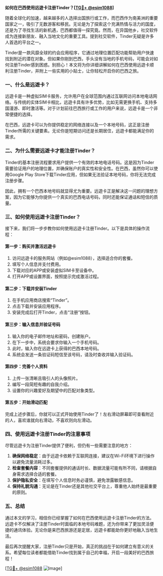 **如何在巴西使用远遊卡注册Tinder？[[TG💪+ @esim1088](https://t.me/s/esim1088)]**

随着全球化的加速，越来越多的人选择出国旅行或工作，而巴西作为南美洲的重要国家之一，吸引了无数游客和移民。无论是为了探索这个充满热情与活力的国度，还是为了寻找生活的新机遇，巴西都值得一探究竟。然而，在异国他乡，社交软件成为连接新朋友、融入当地文化的重要工具。提到社交软件，Tinder无疑是许多人首选的平台之一。

Tinder是一款风靡全球的约会应用程序，它通过地理位置匹配功能帮助用户快速找到附近的潜在对象。但如果你刚到巴西，手头没有当地的手机号码，可能会对如何注册Tinder感到困惑。别担心！本文将为你详细讲解如何在巴西使用远遊卡顺利注册Tinder，并附上一些实用的小贴士，让你轻松开启你的巴西之旅。

### **一、什么是远遊卡？**

远遊卡是一种虚拟SIM卡服务，允许用户在全球范围内通过互联网访问本地电话网络。与传统的实体SIM卡相比，远遊卡具有许多优势，比如无需更换手机、支持多国漫游、即时激活等。对于计划前往巴西旅行或工作的用户来说，远遊卡是一个非常便捷的选择。

在巴西，远遊卡可以为你提供稳定的网络连接以及一个本地号码，这正是注册Tinder所需的关键要素。无论你是短期访问还是长期居住，远遊卡都能满足你的需求。

### **二、为什么需要远遊卡才能注册Tinder？**

Tinder的基本注册流程要求用户提供一个有效的本地电话号码。这是因为Tinder需要验证用户的地理位置，并确保账户的真实性和安全性。在巴西，虽然你可以使用Google Play Store下载Tinder应用，但如果无法验证本地号码，你将无法完成注册步骤。

因此，拥有一个巴西本地号码就显得尤为重要。远遊卡正是解决这一问题的理想方案，因为它能够为你提供一个真实的巴西电话号码，同时还能保证通话和短信的质量。

### **三、如何使用远遊卡注册Tinder？**

接下来，我们将一步步教你如何使用远遊卡注册Tinder。以下是具体的操作流程：

#### **第一步：购买并激活远遊卡**
1. 访问远遊卡的服务网站（例如@esim1088），选择适合你的套餐。
2. 填写个人信息并支付费用。
3. 下载对应的APP或安装虚拟SIM卡至设备中。
4. 打开APP或设置界面，按照提示完成激活过程。

#### **第二步：下载并安装Tinder**
1. 在手机应用商店搜索“Tinder”。
2. 点击下载并安装应用程序。
3. 安装完成后打开Tinder，点击“注册”按钮。

#### **第三步：输入信息并验证号码**
1. 输入你的电子邮件地址和密码，创建账户。
2. 在下一步中，系统会要求你输入一个手机号码。
3. 此时，输入你在远遊卡上获得的巴西本地号码。
4. 系统会发送一条验证码短信至该号码，请及时查收并输入验证码。

#### **第四步：完善个人资料**
1. 上传一张清晰且吸引人的头像照片。
2. 编写一段简短有趣的自我介绍。
3. 设置你的兴趣爱好及期望中的匹配对象类型。

#### **第五步：开始滑动匹配**
完成上述步骤后，你就可以正式开始使用Tinder了！左右滑动屏幕即可查看附近的人，喜欢谁就向右滑动，不喜欢则向左滑动。

### **四、使用远遊卡注册Tinder的注意事项**

尽管远遊卡为注册Tinder提供了便利，但仍有一些需要注意的地方：

1. **确保网络稳定**：由于远遊卡依赖于互联网连接，建议在Wi-Fi环境下进行操作以避免流量消耗过多。
2. **检查套餐内容**：不同套餐提供的通话时长、数据流量可能有所不同，请根据自身需求选择合适的套餐。
3. **保护隐私安全**：在填写个人信息时务必谨慎，避免泄露敏感信息。
4. **保持礼貌沟通**：无论是在Tinder还是其他社交平台上，尊重他人始终是最重要的原则。

### **五、总结**

通过本文的学习，相信你已经掌握了如何在巴西使用远遊卡注册Tinder的方法。远遊卡不仅解决了注册Tinder时面临的本地号码难题，还为你带来了更加灵活便捷的通讯体验。无论你是来巴西旅游还是定居，远遊卡都能助你更好地融入当地生活。

最后再次提醒大家，注册Tinder只是开始，真正的挑战在于如何建立有意义的关系。希望每位读者都能借助Tinder找到属于自己的幸福，开启一段美好的巴西旅程！

[[TG💪+ @esim1088](https://t.me/s/esim1088) ![Image](https://i.postimg.cc/4NQfJmqS/Snipaste-2025-05-13-00-14-12.png)]